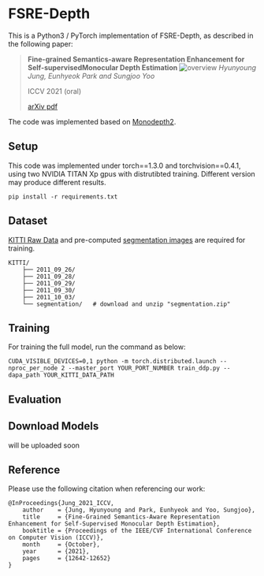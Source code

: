 # FSRE-Depth
This is a Python3 / PyTorch implementation of FSRE-Depth, as described in the following paper:

> **Fine-grained Semantics-aware Representation Enhancement for Self-supervisedMonocular Depth Estimation**
>![overview](https://user-images.githubusercontent.com/30494126/136926985-af8c3651-4503-402b-9677-f623f8b0fd95.PNG)
> *Hyunyoung Jung, Eunhyeok Park and Sungjoo Yoo*
>
> ICCV 2021 (oral)
> 
> [arXiv pdf](http://arxiv.org/abs/2108.08829)


The code was implemented based on [Monodepth2](https://github.com/nianticlabs/monodepth2).
## Setup
This code was implemented under torch==1.3.0 and torchvision==0.4.1, using two NVIDIA TITAN Xp gpus with distrutibted training. Different version may produce different results.
```
pip install -r requirements.txt
```
## Dataset
[KITTI Raw Data](http://www.cvlibs.net/datasets/kitti/raw_data.php) and pre-computed [segmentation images](https://drive.google.com/file/d/1FNxJzGTfP1O_pUX9Va7d0dqZWtRi833X/view?usp=sharing) are required for training. 

```
KITTI/
    ├── 2011_09_26/             
    ├── 2011_09_28/                    
    ├── 2011_09_29/
    ├── 2011_09_30/
    ├── 2011_10_03/
    └── segmentation/   # download and unzip "segmentation.zip" 
```

## Training
For training the full model, run the command as below:
```
CUDA_VISIBLE_DEVICES=0,1 python -m torch.distributed.launch --nproc_per_node 2 --master_port YOUR_PORT_NUMBER train_ddp.py --dapa_path YOUR_KITTI_DATA_PATH
```

## Evaluation

## Download Models
will be uploaded soon

## Reference
Please use the following citation when referencing our work:
```
@InProceedings{Jung_2021_ICCV,
    author    = {Jung, Hyunyoung and Park, Eunhyeok and Yoo, Sungjoo},
    title     = {Fine-Grained Semantics-Aware Representation Enhancement for Self-Supervised Monocular Depth Estimation},
    booktitle = {Proceedings of the IEEE/CVF International Conference on Computer Vision (ICCV)},
    month     = {October},
    year      = {2021},
    pages     = {12642-12652}
}
```
